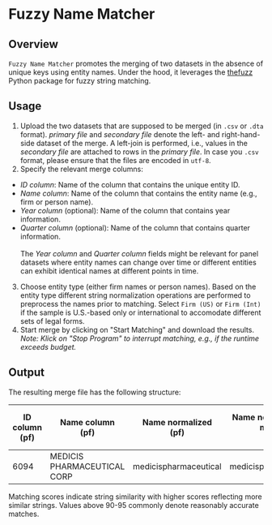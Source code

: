 # Fuzzy Name Matcher

## Overview

`Fuzzy Name Matcher` promotes the merging of two datasets in the absence of unique keys using entity names. Under the hood, it leverages the [thefuzz](https://github.com/seatgeek/thefuzz) Python package for fuzzy string matching.


## Usage

1. Upload the two datasets that are supposed to be merged (in `.csv` or `.dta` format). *primary file* and *secondary file* denote the left- and right-hand-side dataset of the merge. A left-join is performed, i.e., values in the *secondary file* are attached to rows in the *primary file*. In case you `.csv` format, please ensure that the files are encoded in `utf-8`.
2. Specify the relevant merge columns:
  - *ID column*: Name of the column that contains the unique entity ID.
  - *Name column*: Name of the column that contains the entity name (e.g., firm or person name).
  - *Year column* (optional): Name of the column that contains year information.
  - *Quarter column* (optional): Name of the column that contains quarter information.<br><br>The *Year column* and *Quarter column* fields might be relevant for panel datasets where entity names can change over time or different entities can exhibit identical names at different points in time.
3. Choose entity type (either firm names or person names). Based on the entity type different string normalization operations are performed to preprocess the names prior to matching. Select `Firm (US)` or `Firm (Int)` if the sample is U.S.-based only or international to accomodate different sets of legal forms.
4. Start merge by clicking on "Start Matching" and download the results. *Note: Klick on "Stop Program" to interrupt matching, e.g., if the runtime exceeds budget.*

## Output

The resulting merge file has the following structure:

| ID column<br>(pf) | Name column<br>(pf) | Name normalized<br>(pf) | Name normalized of match<br>(sf) | Match score<br>(1-100) | ID column<br>(sf) | Name column<br>(sf) |
|-----------------------------|-------------------------------|-----------------------------------|----------------------------------------------|------------------------|-------------------------------|---------------------------------|
| 6094                        | MEDICIS PHARMACEUTICAL CORP   | medicispharmaceutical             | medicispharmaceutcp                          | 90                     | 21186                         | MEDICIS   PHARMACEUT CP  -CL A  |

Matching scores indicate string similarity with higher scores reflecting more similar strings. Values above 90-95 commonly denote reasonably accurate matches.
